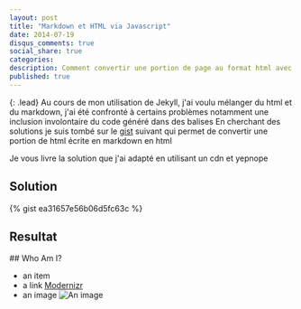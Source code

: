 ```yaml
---
layout: post
title: "Markdown et HTML via Javascript"
date: 2014-07-19
disqus_comments: true
social_share: true
categories:
description: Comment convertir une portion de page au format html avec des balises markdown en html
published: true
---
```


{: .lead}
Au cours de mon utilisation de Jekyll, j'ai voulu mélanger du html et du markdown,
 j'ai été confronté à certains problèmes notamment une inclusion involontaire du code généré dans des balises
En cherchant des solutions je suis tombé sur le [gist][01] suivant qui permet de convertir une portion de html écrite en markdown en html <p>

Je vous livre la solution que j'ai adapté en utilisant un cdn et yepnope


## Solution

{% gist ea31657e56b06d5fc63c %}

## Resultat

<script type="text/javascript">
yepnope.injectJs("//cdnjs.cloudflare.com/ajax/libs/showdown/0.3.1/showdown.min.js", function () {
  [].forEach.call( document.querySelectorAll('[data-markdown]'), function  fn(elem){
    // strip leading whitespace so it isn't evaluated as code
    var text      = elem.innerHTML.replace(/\n\s*\n/g,'\n'),
        // set indentation level so your markdown can be indented within your HTML
        leadingws = text.match(/^\n?(\s*)/)[1].length,
        regex     = new RegExp('\\n?\\s{' + leadingws + '}','g'),
        md        = text.replace(regex,'\n'),
        html      = (new Showdown.converter()).makeHtml(md);

    // here, have sum HTML
    elem.innerHTML = html;
    });
  },{charset: "utf-8"},5000);

</script>


<div class="slide">
 <section class="hbox" data-markdown>
  ## Who Am I?

  * an item
  * a link [Modernizr](//modernizr.com)
  * an image ![An image](http://mirrors.creativecommons.org/presskit/buttons/88x31/png/by.png)
  </section>
</div>






[01]:  https://gist.github.com/paulirish/1343518 "Ouvrir le Gist"
